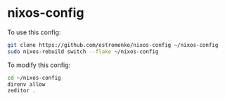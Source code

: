 # nixos-config

To use this config:

```bash
git clone https://github.com/estromenko/nixos-config ~/nixos-config
sudo nixos-rebuild switch --flake ~/nixos-config
```

To modify this config:

```bash
cd ~/nixos-config
direnv allow
zeditor .
```

